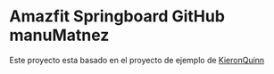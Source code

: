# Amazfit Springboard GitHub manuMatnez

Este proyecto esta basado en el proyecto de ejemplo de [KieronQuinn](https://github.com/KieronQuinn/AmazfitSpringboardPluginExample)
